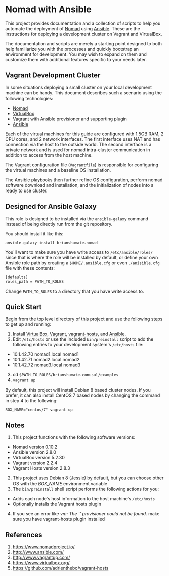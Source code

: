 # Nomad with Ansible

This project provides documentation and a collection of scripts to help you
automate the deployment of [Nomad](https://nomadproject.io) using
[Ansible](http://www.ansibleworks.com/). These are the instructions for
deploying a development cluster on Vagrant and VirtualBox.

The documentation and scripts are merely a starting point designed to both
help familiarize you with the processes and quickly bootstrap an environment
for development. You may wish to expand on them and customize
them with additional features specific to your needs later.

## Vagrant Development Cluster

In some situations deploying a small cluster on your local development
machine can be handy. This document describes such a scenario using the
following technologies:

* [Nomad](https://nomadproject.io)
* [VirtualBox](https://www.virtualbox.org/)
* [Vagrant](http://www.vagrantup.com/) with Ansible provisioner and
  supporting plugin
* [Ansible](http://www.ansibleworks.com/)

Each of the virtual machines for this guide are configured with
1.5GB RAM, 2 CPU cores, and 2 network interfaces. The first interface uses
NAT and has connection via the host to the outside world. The second
interface is a private network and is used for nomad intra-cluster
communication in addition to access from the host machine.

The Vagrant configuration file (`Vagrantfile`) is responsible for
configuring the virtual machines and a baseline OS installation.

The Ansible playbooks then further refine OS configuration, perform nomad
software download and installation, and the initialization of nodes
into a ready to use cluster.

## Designed for Ansible Galaxy

This role is designed to be installed via the `ansible-galaxy` command
instead of being directly run from the git repository.

You should install it like this:

```
ansible-galaxy install brianshumate.nomad
```

You'll want to make sure you have write access to `/etc/ansible/roles/` since
that is where the role will be installed by default, or define your own
Ansible role path by creating a `$HOME/.ansible.cfg` or even `./anisible.cfg`
file with these contents:

```
[defaults]
roles_path = PATH_TO_ROLES
```

Change `PATH_TO_ROLES` to a directory that you have write access to.

## Quick Start

Begin from the top level directory of this project and use the following
steps to get up and running:

1. Install [VirtualBox](https://www.virtualbox.org/wiki/Downloads), [Vagrant](http://downloads.vagrantup.com/), [vagrant-hosts](https://github.com/adrienthebo/vagrant-hosts), and [Ansible](http://www.ansibleworks.com/docs/intro_installation.html#latest-releases-via-pip).
2. Edit `/etc/hosts` or use the included `bin/preinstall` script to add
   the following entries to your development system's `/etc/hosts` file:
 * 10.1.42.70 nomad1.local nomad1
 * 10.1.42.71 nomad2.local nomad2
 * 10.1.42.72 nomad3.local nomad3
3. cd `$PATH_TO_ROLES/brianshumate.conusul/examples`
4. `vagrant up`

By default, this project will install Debian 8 based cluster nodes. If you
prefer, it can also install CentOS 7 based nodes by changing the command
in step 4 to the following:

```
BOX_NAME="centos/7" vagrant up
```

## Notes

1. This project functions with the following software versions:
  * Nomad version 0.10.2
  * Ansible version 2.8.0
  * VirtualBox version 5.2.30
  * Vagrant version 2.2.4
  * Vagrant Hosts version 2.8.3
2. This project uses Debian 8 (Jessie) by default, but you can choose other OS
   with the *BOX_NAME* environment variable
3. The `bin/preinstall` shell script performs the following actions for you:
 * Adds each node's host information to the host machine's `/etc/hosts`
 * Optionally installs the Vagrant hosts plugin
4. If you see an error like *vm: The '' provisioner could not be found.*
   make sure you have vagrant-hosts plugin installed

## References

1. https://www.nomadproject.io/
2. http://www.ansible.com/
3. http://www.vagrantup.com/
4. https://www.virtualbox.org/
5. https://github.com/adrienthebo/vagrant-hosts
